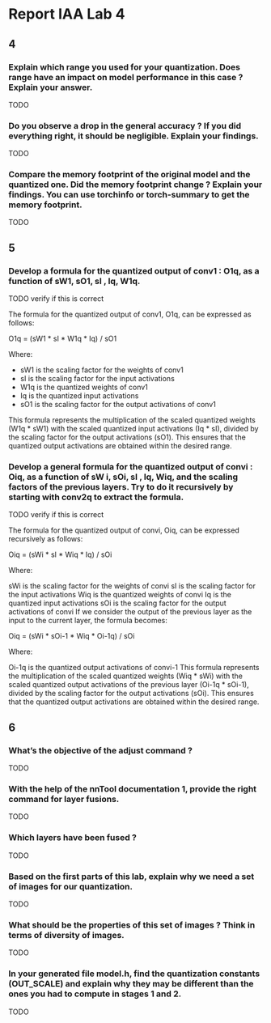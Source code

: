 # Report IAA Lab 4

## 4

###  Explain which range you used for your quantization. Does range have an impact on model performance in this case ? Explain your answer.

TODO

### Do you observe a drop in the general accuracy ? If you did everything right, it should be negligible. Explain your findings.

TODO

### Compare the memory footprint of the original model and the quantized one. Did the memory footprint change ? Explain your findings. You can use torchinfo or torch-summary to get the memory footprint.

TODO

## 5

### Develop a formula for the quantized output of conv1 : O1q, as a function of sW1, sO1, sI , Iq, W1q.

TODO verify if this is correct

The formula for the quantized output of conv1, O1q, can be expressed as follows:

O1q = (sW1 * sI * W1q * Iq) / sO1

Where:
- sW1 is the scaling factor for the weights of conv1
- sI is the scaling factor for the input activations
- W1q is the quantized weights of conv1
- Iq is the quantized input activations
- sO1 is the scaling factor for the output activations of conv1

This formula represents the multiplication of the scaled quantized weights (W1q * sW1) with the scaled quantized input activations (Iq * sI), divided by the scaling factor for the output activations (sO1). This ensures that the quantized output activations are obtained within the desired range.

### Develop a general formula for the quantized output of convi : Oiq, as a function of sW i, sOi, sI , Iq, Wiq, and the scaling factors of the previous layers. Try to do it recursively by starting with conv2q to extract the formula.

TODO verify if this is correct

The formula for the quantized output of convi, Oiq, can be expressed recursively as follows:

Oiq = (sWi * sI * Wiq * Iq) / sOi

Where:

sWi is the scaling factor for the weights of convi
sI is the scaling factor for the input activations
Wiq is the quantized weights of convi
Iq is the quantized input activations
sOi is the scaling factor for the output activations of convi
If we consider the output of the previous layer as the input to the current layer, the formula becomes:

Oiq = (sWi * sOi-1 * Wiq * Oi-1q) / sOi

Where:

Oi-1q is the quantized output activations of convi-1
This formula represents the multiplication of the scaled quantized weights (Wiq * sWi) with the scaled quantized output activations of the previous layer (Oi-1q * sOi-1), divided by the scaling factor for the output activations (sOi). This ensures that the quantized output activations are obtained within the desired range.

## 6

### What’s the objective of the adjust command ?

TODO

### With the help of the nnTool documentation 1, provide the right command for layer fusions.

TODO

### Which layers have been fused ?

TODO

### Based on the first parts of this lab, explain why we need a set of images for our quantization.

TODO

### What should be the properties of this set of images ? Think in terms of diversity of images.

TODO

### In your generated file model.h, find the quantization constants (OUT_SCALE) and explain why they may be different than the ones you had to compute in stages 1 and 2.

TODO
